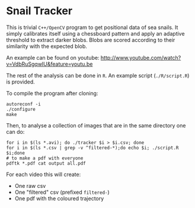 Snail Tracker
=======

This is trivial `C++/OpenCV` program to get positional data of sea snails.
It simply calibrates itself using a chessboard pattern and apply an adaptive threshold
to extract darker blobs. Blobs are scored according to their similarity
with the expected blob.

An example can be found on youtube: http://www.youtube.com/watch?v=VdbRuSgqwIU&feature=youtu.be

The rest of the analysis can be done in `R`.
An example script (`./R/script.R`) is provided.

To compile the program after cloning:

    autoreconf -i
    ./configure
    make

Then, to analyse a collection of images that are in the same directory one can do:

    for i in $(ls *.avi); do ./tracker $i > $i.csv; done
    for i in $(ls *.csv | grep -v ^filtered-*);do echo $i; ./script.R $i;done
    # to make a pdf with everyone
    pdftk *.pdf cat output all.pdf
    
For each video this will create:

* One raw csv
* One "filtered" csv (prefixed `filtered-`)
* One pdf with the coloured trajectory

